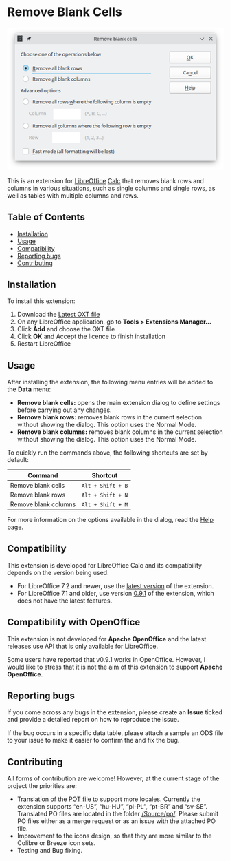 # Remove Blank Cells

![](Documentation/RB_MainDialog.png)

This is an extension for [LibreOffice](https://www.libreoffice.org/) [Calc](https://www.libreoffice.org/discover/calc/) that removes blank rows and columns in various situations, such as single columns and single rows, as well as tables with multiple columns and rows.

## Table of Contents

 * [Installation](#installation)
 * [Usage](#usage)
 * [Compatibility](#compatibility)
 * [Reporting bugs](#reporting-bugs)
 * [Contributing](#contributing)

## Installation

To install this extension:

1) Download the [Latest OXT file](https://github.com/rafaelhlima/remove_blank_cells/releases/latest)
2) On any LibreOffice application, go to **Tools > Extensions Manager…**
3) Click **Add** and choose the OXT file
4) Click **OK** and Accept the licence to finish installation
5) Restart LibreOffice

## Usage

After installing the extension, the following menu entries will be added to the **Data** menu:

* **Remove blank cells:** opens the main extension dialog to define settings before carrying out any changes.
* **Remove blank rows:** removes blank rows in the current selection without showing the dialog. This option uses the Normal Mode.
* **Remove blank columns:** removes blank columns in the current selection without showing the dialog. This option uses the Normal Mode.

To quickly run the commands above, the following shortcuts are set by default:

| Command | Shortcut |
| --- | --- |
| Remove blank cells | `Alt + Shift + B` |
| Remove blank rows | `Alt + Shift + N` |
| Remove blank columns | `Alt + Shift + M` |

For more information on the options available in the dialog, read the [Help page](Documentation/ExtensionHelp.md).

## Compatibility

This extension is developed for LibreOffice Calc and its compatibility depends on the version being used:

* For LibreOffice 7.2 and newer, use the [latest version](https://github.com/rafaelhlima/remove_blank_cells/releases/latest) of the extension.
* For LibreOffice 7.1 and older, use version [0.9.1](https://github.com/rafaelhlima/remove_blank_cells/releases/tag/v0.9.1) of the extension, which does not have the latest features.

## Compatibility with OpenOffice

This extension is not developed for **Apache OpenOffice** and the latest releases use API that is only available for LibreOffice.

Some users have reported that v0.9.1 works in OpenOffice. However, I would like to stress that it is not the aim of this extension to support **Apache OpenOffice**.

## Reporting bugs

If you come across any bugs in the extension, please create an **Issue** ticked and provide a detailed report on how to reproduce the issue.

If the bug occurs in a specific data table, please attach a sample an ODS file to your issue to make it easier to confirm the and fix the bug.

## Contributing

All forms of contribution are welcome! However, at the current stage of the project the priorities are:

* Translation of the [POT file](Translation/rb_strings.pot) to support more locales. Currently the extension supports “en-US”, “hu-HU”, “pl-PL”, “pt-BR” and “sv-SE”. Translated PO files are located in the folder [/Source/po/](Source/po/). Please submit PO files either as a merge request or as an issue with the attached PO file.
* Improvement to the icons design, so that they are more similar to the Colibre or Breeze icon sets.
* Testing and Bug fixing.
